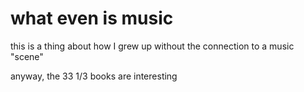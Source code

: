# what even is music

this is a thing about how I grew up without the connection to a music "scene"

anyway, the 33 1/3 books are interesting
